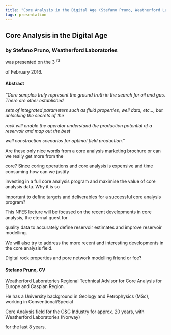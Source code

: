 ```yaml
---
title: "Core Analysis in the Digital Age (Stefano Pruno, Weatherford Laboratories)"
tags: presentation
---
```



		
<h2>
Core Analysis in the Digital Age
</h2>

 



		
<h3>
by Stefano Pruno, Weatherford Laboratories 
</h3>

 



 
<p>
was presented on the 3
<sup>
rd
</sup>

 of February 2016.
</p>

	

 
<h4>
Abstract
</h4>



      
<p>
<em>
“Core samples truly represent the ground truth in the search for oil and gas. There are other established

sets of integrated parameters such as fluid properties, well data, etc…, but unlocking the secrets of the

rock will enable the operator understand the production potential of a reservoir and map out the best

well construction scenarios for optimal field production.”
</em>

</p>

<p>


Are these only nice words from a core analysis marketing brochure or can we really get more from the

core? Since coring operations and core analysis is expensive and time consuming how can we justify

investing in a full core analysis program and maximise the value of core analysis data. Why it is so

important to define targets and deliverables for a successful core analysis program?
</p>

<p>


This NFES lecture will be focused on the recent developments in core analysis, the eternal quest for

quality data to accurately define reservoir estimates and improve reservoir modelling.
</p>

<p>


We will also try to address the more recent and interesting developments in the core analysis field.

Digital rock properties and pore network modelling friend or foe?

</p>





<h4>
Stefano Pruno, CV
</h4>





<p>
Weatherford Laboratories Regional Technical Advisor for Core Analysis for Europe and Caspian Region.

He has a University background in Geology and Petrophysics (MSc), working in Conventional/Special

Core Analysis field for the O&G Industry for approx. 20 years, with Weatherford Laboratories (Norway)

for the last 8 years.

    
</p>

	

